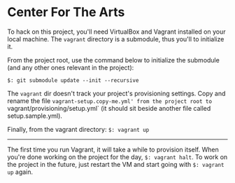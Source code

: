 # Center For The Arts

To hack on this project, you'll need VirtualBox and Vagrant installed on your local machine. The `vagrant` directory
is a submodule, thus you'll to initialize it.

From the project root, use the command below to initialize the submodule (and any other ones relevant in the
project):

```
$: git submodule update --init --recursive
```

The `vagrant` dir doesn't track your project's provisioning settings. Copy and rename the file `vagrant-setup.copy-me.yml'
from the project root to `vagrant/provisioning/setup.yml` (it should sit beside another file called setup.sample.yml).

Finally, from the vagrant directory: `$: vagrant up`

---

The first time you run Vagrant, it will take a while to provision itself. When you're done working on the project
for the day, `$: vagrant halt`. To work on the project in the future, just restart the VM and start going with
`$: vagrant up` again.